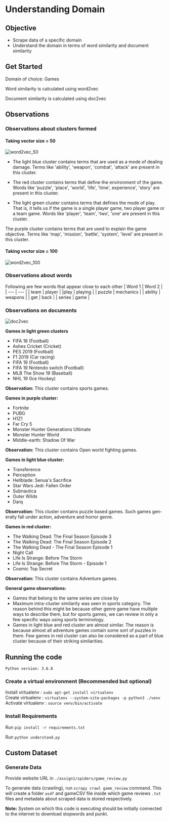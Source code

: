 # Understanding Domain

## Objective
- Scrape data of a specific domain
- Understand the domain in terms of word similarity and document similarity

## Get Started

Domain of choice: Games

Word similarity is calculated using word2vec 

Document similarity is calculated using doc2vec

## Observations

### Observations about clusters formed

#### Taking vector size = 50
![word2vec_50](https://github.com/sagarjinde/Understanding_Domain/blob/main/figs/word2vec50.png)

- The light blue cluster contains terms that are used as a mode of dealing
damage. Terms like 'ability', 'weapon', 'combat', 'attack' are present in this
cluster.

- The red cluster contains terms that define the environment of the game.
Words like 'puzzle', 'place', 'world', 'life', 'time', experience', 'story' are present
in this cluster.

- The light green cluster contains terms that defines the mode of play. That
is, it tells us if the game is a single player game, two player game or a team
game. Words like 'player', 'team', 'two', 'one' are present in this cluster.

The purple cluster contains terms that are used to explain the game objective. 
Terms like 'map', 'mission', 'battle', 'system', 'level' are present in this
cluster.

#### Taking vector size = 100
![word2vec_100](https://github.com/sagarjinde/Understanding_Domain/blob/main/figs/word2vec100.png)

### Observations about words
Following are few words that appear close to each other
| Word 1 | Word 2 |
| --- | --- |
| team | player |
|play | playing |
| puzzle | mechanics |
| ability | weapons |
| get | back |
| series | game |

### Observations on documents

![doc2vec](https://github.com/sagarjinde/Understanding_Domain/blob/main/figs/doc2vec.png)

**Games in light green clusters**
- FIFA 18 (Football)
- Ashes Cricket (Cricket)
- PES 2019 (Football)
- F1 2019 (Car racing)
- FIFA 19 (Football)
- FIFA 19 Nintendo switch (Football)
- MLB The Show 19 (Baseball)
- NHL 19 (Ice Hockey)

**Observation:** This cluster contains sports games.

**Games in purple cluster:**
- Fortnite
- PUBG
- H1Z1
- Far Cry 5
- Monster Hunter Generations Ultimate
- Monster Hunter World
- Middle-earth: Shadow Of War

**Observation:** This cluster contains Open world fighting games.

**Games in light blue cluster:**
- Transference
- Perception
- Hellblade: Senua's Sacrifice
- Star Wars Jedi: Fallen Order
- Subnautica
- Outer Wilds
- Darq

**Observation:** This cluster contains puzzle based games. Such games gen-
erally fall under action, adventure and horror genre.

**Games in red cluster:**
- The Walking Dead: The Final Season Episode 3
- The Walking Dead: The Final Season Episode 2
- The Walking Dead - The Final Season Episode 1
- Night Call
- Life Is Strange: Before The Storm
- Life Is Strange: Before The Storm - Episode 1
- Cosmic Top Secret

**Observation:** This cluster contains Adventure games.

**General game observations:**
- Games that belong to the same series are close by
- Maximum intra-cluster similarity was seen in sports category. The reason
behind this might be because other genre game have multiple ways to describe
them, but for sports games, we can review in only a few specific ways using
sports terminology.
- Games in light blue and red cluster are almost similar. The reason is because
almost all adventure games contain some sort of puzzles in them. Few games
in red cluster can also be considered as a part of blue cluster because of their
striking similarities.

## Running the code

`Python version: 3.6.8`

### Create a virtual environment (Recommended but optional)
Install virtualenv  : `sudo apt-get install virtualenv` </br>
Create virtualenv   : `virtualenv --system-site-packages -p python3 ./venv` </br>
Activate virtualenv : `source venv/bin/activate` </br>

### Install Requirements
Run `pip install -r requirements.txt`

Run `python understand.py`

## Custom Dataset 

### Generate Data
Provide website URL in `./assign1/spiders/game_review.py`

To generate data (crawling), run `scrapy crawl game_review` command. This will create a folder `asdf` and gameCSV file inside which game reviews `.txt` files 
and metadata about scraped data is stored respectively.

**Note:** System on which this code is executing should be initially connected to the internet to download stopwords and punkt.